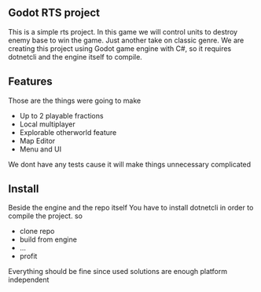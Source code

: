 ## Godot RTS project
This is a simple rts project. In this game we will control units to destroy enemy base to win the game. Just another take on classic genre. We 
are creating this project using Godot game engine with C#, so it requires dotnetcli and the engine itself to compile.

## Features
Those are the things were going to make
* Up to 2 playable fractions
* Local multiplayer
* Explorable otherworld feature
* Map Editor
* Menu and UI 

We dont have any tests cause it will make things unnecessary complicated
## Install
Beside the engine and the repo itself You have to install dotnetcli in order to compile the project.
so
* clone repo
* build from engine
* ...
* profit

Everything should be fine since used solutions are enough platform independent
